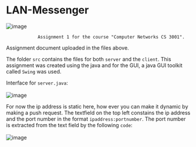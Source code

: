 # LAN-Messenger
![image](https://user-images.githubusercontent.com/59371949/220443578-0d324f76-dd0e-490f-80eb-7cf22cfeb256.png)

                Assignment 1 for the course "Computer Networks CS 3001".
Assignment document uploaded in the files above.

The folder `src` contains the files for both `server` and the `client`.
This assignment was created using the java and for the GUI, a java GUI toolkit called `Swing` was used.

Interface for `server.java`:<br><br>
     ![image](https://user-images.githubusercontent.com/59371949/220469964-2eefa98e-4e54-4a10-8369-0dbfb725bc14.png)

For now the ip address is static here, how ever you can make it dynamic by making a push request.
The textfield on the top left constains the ip address and the port number in the format `ipaddress:portnumber`. The port number is extracted from the text field by the following `code`:<br><br>
      ![image](https://user-images.githubusercontent.com/59371949/220646205-5b33109f-0555-4c72-8765-216193dc11b5.png)

